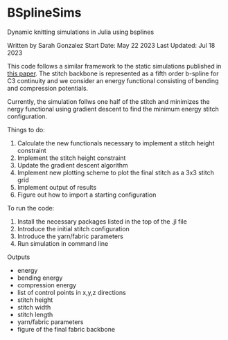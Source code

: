 # BSplineSims
 Dynamic knitting simulations in Julia using bsplines

 Written by Sarah Gonzalez
 Start Date: May 22 2023
 Last Updated: Jul 18 2023

 This code follows a similar framework to the static simulations published in [this paper](https://arxiv.org/abs/2302.13467). The stitch backbone is represented as a fifth order b-spline for C3 continuity and we consider an energy functional consisting of bending and compression potentials.

 Currently, the simulation follws one half of the stitch and minimizes the nergy functional using gradient descent to find the minimum energy stitch configuration.

 Things to do:
 1. Calculate the new functionals necessary to implement a stitch height constraint
 2. Implement the stitch height constraint
 3. Update the gradient descent algorithm
 4. Implement new plotting scheme to plot the final stitch as a 3x3 stitch grid
 5. Implement output of results
 6. Figure out how to import a starting configuration


 To run the code:
 1. Install the necessary packages listed in the top of the .jl file
 2. Introduce the initial stitch configuration
 3. Introduce the yarn/fabric parameters
 4. Run simulation in command line

 Outputs
 - energy
 - bending energy
 - compression energy
 - list of control points in x,y,z directions
 - stitch height
 - stitch width
 - stitch length
 - yarn/fabric parameters
 - figure of the final fabric backbone
